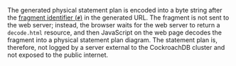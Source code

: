 The generated physical statement plan is encoded into a byte string after the [fragment identifier (`#`)](https://wikipedia.org/wiki/Fragment_identifier) in the generated URL. The fragment is not sent to the web server; instead, the browser waits for the web server to return a `decode.html` resource, and then JavaScript on the web page decodes the fragment into a physical statement plan diagram. The statement plan is, therefore, not logged by a server external to the CockroachDB cluster and not exposed to the public internet.
